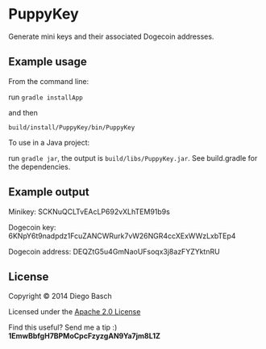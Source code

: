 # PuppyKey

Generate mini keys and their associated Dogecoin addresses.

## Example usage

From the command line:

run `gradle installApp`

and then

`build/install/PuppyKey/bin/PuppyKey`

To use in a Java project:

run `gradle jar`, the output is `build/libs/PuppyKey.jar`. See build.gradle for the dependencies.

## Example output

Minikey: SCKNuQCLTvEAcLP692vXLhTEM91b9s

Dogecoin key: 6KNpY6t9nadpdz1FcuZANCWRurk7vW26NGR4ccXExWWzLxbTEp4

Dogecoin address: DEQZtG5u4GmNaoUFsoqx3j8azFYZYktnRU

## License

Copyright © 2014 Diego Basch

Licensed under the [Apache 2.0 License](http://www.apache.org/licenses/LICENSE-2.0.html)

Find this useful? Send me a tip :) **1EmwBbfgH7BPMoCpcFzyzgAN9Ya7jm8L1Z**
